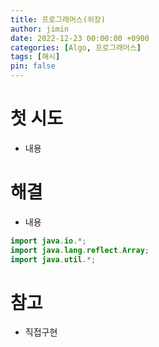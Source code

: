 ```yaml
---
title: 프로그래머스(위장)
author: jimin
date: 2022-12-23 00:00:00 +0900
categories: [Algo, 프로그래머스]
tags: [해시]
pin: false
---
```


# 첫 시도

 - 내용

# 해결

 - 내용

```java
import java.io.*;
import java.lang.reflect.Array;
import java.util.*;
```

# 참고

 - 직접구현